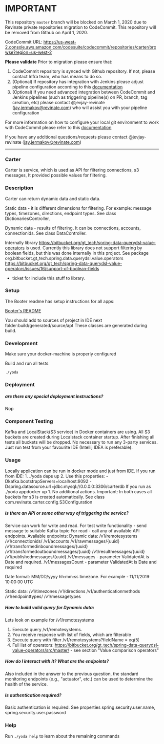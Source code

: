 # IMPORTANT

This repository `master` branch will be blocked on March 1, 2020 due to Revinate private repositories migration to CodeCommit.
This repository will be removed from Github on April 1, 2020.

CodeCommit URL: https://us-west-2.console.aws.amazon.com/codesuite/codecommit/repositories/carter/browse?region=us-west-2

**Please validate**
Prior to migration please ensure that:

1. CodeCommit repository is synced with Github repository. If not, please contact Infra team, who has means to do so.
2. (Optional) If repository has integration with Jenkins please adjust pipeline configuration according to this [documentation](https://revinate.atlassian.net/wiki/spaces/ENG/pages/181403812/Configure+Jenkins+to+poll+CodeCommit+repository)
3. (Optional) If you need advanced integration between CodeCommit and Jenkins pipelines (such as triggering pipeline(s) on PR, branch, tag creation, etc) please contact @jevjay-revinate (jay.jermakov@revinate.com) who will assist you with your pipeline configuration

For more information on how to configure your local git environment to work with CodeCommit please refer to this [documentation](https://revinate.atlassian.net/wiki/spaces/ENG/pages/115441711/Setting+up+local+git+with+CodeCommit)

If you have any additional questions/requests please contact @jevjay-revinate (jay.jermakov@revinate.com)

---

###  Carter
Carter is service, which is used as API for filtering connections, s3 messages,
It provided possible values for filtering.

###  Description

Carter can return dynamic data and static data.

Static data - it is different dimensions for filtering. For example: message types, timezones, directions, endpoint types.
See class DictionariesController,

Dynamic data - results of filtering. It can be connections, accounts, connectionids. See class DataController.

Internally library https://bitbucket.org/gt_tech/spring-data-querydsl-value-operators is used.
Currently this library does not support filtering by boolean fields, but this was done internally in this project.
See package org.bitbucket.gt_tech.spring.data.querydsl.value.operators
https://bitbucket.org/gt_tech/spring-data-querydsl-value-operators/issues/16/support-of-boolean-fields 
- ticket for include this stuff to library. 

###  Setup

The Booter readme has setup instructions for all apps:

[Booter's README](https://github.com/revinate/booter#setup)

You should add to sources of project in IDE next folder:build/generated/source/apt
These classes are generated during build.

###  Development

Make sure your docker-machine is properly configured

Build and run all tests
```
./yoda
```

### Deployment

##### _are there any special deployment instructions?_

Nop

###  Component Testing 
   Kafka and LocalStack(S3 service) in Docker containers are using. All S3 buckets are created during Localstack container startup.
   After finishing all tests all buckets will be dropped. No necessary to run any 3-party services. Just run test from your
   favourite IDE (Intellij IDEA is preferable).
   
### Usage
   Locally application can be run in docker mode and just from IDE.
   If you run from IDE:
     1. ./yoda deps up
     2. Use this properties: -Dkafka.bootstrapServers=localhost:9092 -Dspring.datasource.url=jdbc:mysql://0.0.0.0:3306/carterdb
  If you run as ./yoda appdocker up
     1. No additional actions.
  Important: In both cases all buckets for s3 is created automatically. See class com.revinate.carter.config.S3Configuration           

##### _is there an API or some other way of triggering the service?_
  Service can work for write and read. For test write functionality - send message to suitable Kafka topic
  For read - call any of available API endpoints.
  Available endpoints:
   Dynamic data:
   /v1/remotesystems
   /v1/connectionids/
   /v1/accounts
   /v1/rawmessages/{uuid}
   /v1/transformedinboundmessages/{uuid}
   /v1/transformedoutboundmessages/{uuid}
   /v1/resultmessages/{uuid}
   /v1/publishedmessages/{uuid}
   /v1/messages - parameter ValidatedAt is Date and required.
   /v1/messagesCount - parameter ValidatedAt is Date and required   

   Date format: MM/DD/yyyy hh:mm:ss timezone. For example - 11/11/2019 10:00:00 UTC
   
   Static data:
   /v1/timezones
   /v1/directions
   /v1/authenticationmethods
   /v1/endpointtypes/
   /v1/messagetypes
   
   
##### _How to build valid query for Dynamic data:_
   Lets look on example for /v1/remotesystems
   1. Execute query /v1/remotesystems.
   2. You receive response with list of fields, which are filterable
   3. Execute query with filter /v1/remotesystems?fieldName = eq(5)
   4. Full list of operators: https://bitbucket.org/gt_tech/spring-data-querydsl-value-operators/src/master/ - see section "Value comparison operators"   
   
   
##### _How do I interact with it? What are the endpoints?_
   Also included in the answer to the previous question, the standard
   monitoring endpoints (e.g., "actuator", etc.) can be used to determine
   the health of the service.
    
   
##### _Is authentication required?_
   Basic authentication is required. See properties spring.security.user.name, spring.security.user.password 

###  Help
Run `./yoda help` to learn about the remaining commands